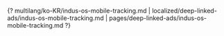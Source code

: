 {? multilang/ko-KR/indus-os-mobile-tracking.md | localized/deep-linked-ads/indus-os-mobile-tracking.md | pages/deep-linked-ads/indus-os-mobile-tracking.md ?}
